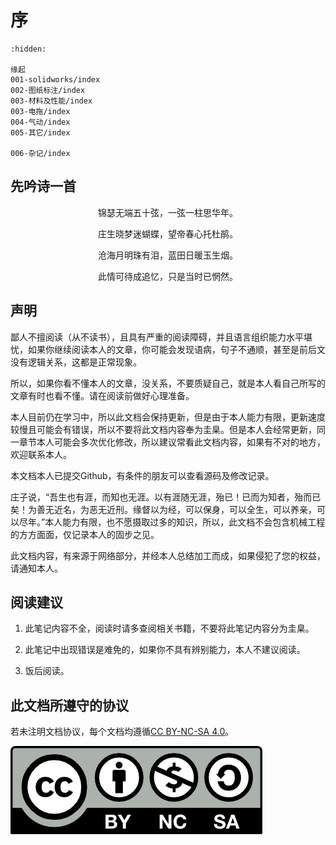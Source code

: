 # 序

```{toctree}
:hidden:

缘起
001-solidworks/index
002-图纸标注/index
003-材料及性能/index
003-电拖/index
004-气动/index
005-其它/index

006-杂记/index

```

## 先吟诗一首
<p align="center">锦瑟无端五十弦，一弦一柱思华年。</p>
<p align="center">庄生晓梦迷蝴蝶，望帝春心托杜鹃。</p>
<p align="center">沧海月明珠有泪，蓝田日暖玉生烟。</p>
<p align="center">此情可待成追忆，只是当时已惘然。</p>

## 声明

鄙人不擅阅读（从不读书），且具有严重的阅读障碍，并且语言组织能力水平堪忧，如果你继续阅读本人的文章，你可能会发现语病，句子不通顺，甚至是前后文没有逻辑关系，这都是正常现象。

所以，如果你看不懂本人的文章，没关系，不要质疑自己，就是本人看自己所写的文章有时也看不懂。请在阅读前做好心理准备。

本人目前仍在学习中，所以此文档会保持更新，但是由于本人能力有限，更新速度较慢且可能会有错误，所以不要将此文档内容奉为圭臬。但是本人会经常更新，同一章节本人可能会多次优化修改，所以建议常看此文档内容，如果有不对的地方，欢迎联系本人。

本文档本人已提交Github，有条件的朋友可以查看源码及修改记录。

庄子说，“吾生也有涯，而知也无涯。以有涯随无涯，殆已！已而为知者，殆而已矣！为善无近名，为恶无近刑。缘督以为经，可以保身，可以全生，可以养亲，可以尽年。”本人能力有限，也不愿摄取过多的知识，所以，此文档不会包含机械工程的方方面面，仅记录本人的固步之见。

此文档内容，有来源于网络部分，并经本人总结加工而成，如果侵犯了您的权益，请通知本人。




## 阅读建议

1. 此笔记内容不全，阅读时请多查阅相关书籍，不要将此笔记内容分为圭臬。

2. 此笔记中出现错误是难免的，如果你不具有辨别能力，本人不建议阅读。

3. 饭后阅读。

## 此文档所遵守的协议

若未注明文档协议，每个文档均遵循[CC BY-NC-SA 4.0](https://creativecommons.org/licenses/by-nc-sa/4.0/deed.zh-hans)。

![](static/by-nc-sa.png)
